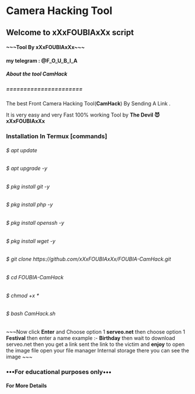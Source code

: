<html>
<body>
<H1>Camera Hacking Tool</H1>
<H2>Welcome to  xXxFOUBIAxXx script</H2>
  <H4>   ~~~Tool By xXxFOUBIAxXx~~~</H4>
  <H4>my telegram : @F_O_U_B_I_A<H4>
  
  
  
  
<h5>About the tool <strong>CamHack</strong> </h5>
<h5>======================</h5>
<p>The best Front Camera Hacking Tool(<strong>CamHack</strong>) By
Sending A Link .</p>
<P2>It is very easy and very Fast 100% working Tool by <strong>The Devil 😈 xXxFOUBIAxXx</strong> </P2>

<H3>Installation In Termux [commands]</H3>
<h6>$ apt update </h6>
<h6>$ apt upgrade -y </h6>
<h6>$ pkg install git -y </h6>
<h6>$ pkg install php -y </h6>
<h6>$ pkg install openssh -y </h6>
<h6>$ pkg install wget -y </h6>
<h6>$ git clone https://github.com/xXxFOUBIAxXx/FOUBIA-CamHack.git</h6>
<h6>$ cd FOUBIA-CamHack
<h6>$ chmod +x *</h6>
<h6>$ bash CamHack.sh</h6>
<p3> ~~~Now click <strong>Enter</strong> and Choose option 1 <strong>serveo.net</strong> then choose option 1 <strong>Festival</strong> then enter a name example :- <strong>Birthday</strong> then wait to download serveo.net then you get a link sent the link to the victim and <strong>enjoy</strong> to open the image file open your file manager Internal storage there you can see the image ~~~</p3>



<H3>•••For educational purposes only•••</H3>

<h4>For More Details</h4>

</body>
</html>

